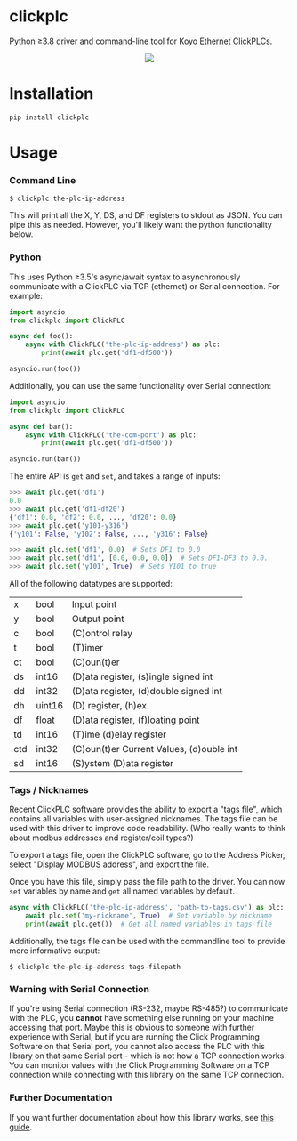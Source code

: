 clickplc
========

Python ≥3.8 driver and command-line tool for [Koyo Ethernet ClickPLCs](https://www.automationdirect.com/clickplcs).

<p align="center">
  <img src="https://www.automationdirect.com/microsites/clickplcs/images/expandedclick.jpg" />
</p>

Installation
============

```
pip install clickplc
```

Usage
=====

### Command Line

```
$ clickplc the-plc-ip-address
```

This will print all the X, Y, DS, and DF registers to stdout as JSON. You can pipe
this as needed. However, you'll likely want the python functionality below.

### Python

This uses Python ≥3.5's async/await syntax to asynchronously communicate with
a ClickPLC via TCP (ethernet) or Serial connection. For example:

```python
import asyncio
from clickplc import ClickPLC

async def foo():
    async with ClickPLC('the-plc-ip-address') as plc:
        print(await plc.get('df1-df500'))

asyncio.run(foo())
```

Additionally, you can use the same functionality over Serial connection:
```python
import asyncio
from clickplc import ClickPLC

async def bar():
    async with ClickPLC('the-com-port') as plc:
        print(await plc.get('df1-df500'))

asyncio.run(bar())
```

The entire API is `get` and `set`, and takes a range of inputs:

```python
>>> await plc.get('df1')
0.0
>>> await plc.get('df1-df20')
{'df1': 0.0, 'df2': 0.0, ..., 'df20': 0.0}
>>> await plc.get('y101-y316')
{'y101': False, 'y102': False, ..., 'y316': False}

>>> await plc.set('df1', 0.0)  # Sets DF1 to 0.0
>>> await plc.set('df1', [0.0, 0.0, 0.0])  # Sets DF1-DF3 to 0.0.
>>> await plc.set('y101', True)  # Sets Y101 to true
```

All of the following datatypes are supported:

|  |  |  |
|---|---|---|
| x | bool | Input point |
| y | bool | Output point |
| c | bool | (C)ontrol relay |
| t | bool | (T)imer |
| ct | bool | (C)oun(t)er |
| ds | int16 | (D)ata register, (s)ingle signed int |
| dd | int32 | (D)ata register, (d)double signed int |
| dh | uint16| (D) register, (h)ex |
| df | float | (D)ata register, (f)loating point |
| td | int16 | (T)ime (d)elay register |
| ctd | int32 | (C)oun(t)er Current Values, (d)ouble int |
| sd | int16 | (S)ystem (D)ata register |

### Tags / Nicknames

Recent ClickPLC software provides the ability to export a "tags file", which
contains all variables with user-assigned nicknames. The tags file can be used
with this driver to improve code readability. (Who really wants to think about
modbus addresses and register/coil types?)

To export a tags file, open the ClickPLC software, go to the Address Picker,
select "Display MODBUS address", and export the file.

Once you have this file, simply pass the file path to the driver. You can now
`set` variables by name and `get` all named variables by default.

```python
async with ClickPLC('the-plc-ip-address', 'path-to-tags.csv') as plc:
    await plc.set('my-nickname', True)  # Set variable by nickname
    print(await plc.get())  # Get all named variables in tags file
```

Additionally, the tags file can be used with the commandline tool to provide more informative output:
```
$ clickplc the-plc-ip-address tags-filepath
```

### Warning with Serial Connection
If you're using Serial connection (RS-232, maybe RS-485?) to communicate with the PLC, you **cannot** have something else running on your machine accessing that port. Maybe this is obvious to someone with further experience with Serial, but if you are running the Click Programming Software on that Serial port, you cannot also access the PLC with this library on that same Serial port - which is not how a TCP connection works. You can monitor values with the Click Programming Software on a TCP connection while connecting with this library on the same TCP connection.

### Further Documentation
If you want further documentation about how this library works, see [this guide](docs.md).